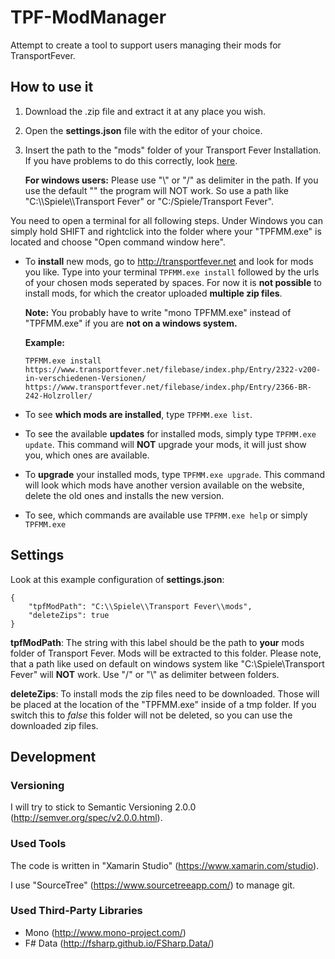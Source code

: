 # TPF-ModManager
Attempt to create a tool to support users managing their mods for TransportFever.

## How to use it
1. Download the .zip file and extract it at any place you wish.
2. Open the **settings.json** file with the editor of your choice.
3. Insert the path to the "mods" folder of your Transport Fever Installation. If you have problems to do this correctly, look [here](#settings).

   **For windows users:**
   Please use "\\\" or "/" as delimiter in the path. If you use the default "\" the program will NOT work.
   So use a path like "C:\\\Spiele\\\Transport Fever" or "C:/Spiele/Transport Fever".

You need to open a terminal for all following steps. Under Windows you can simply hold SHIFT and rightclick into the folder where your "TPFMM.exe" is located and choose "Open command window here".

* To **install** new mods, go to http://transportfever.net and look for mods you like. Type into your terminal `TPFMM.exe install` followed by the urls of your chosen mods seperated by spaces. For now it is **not possible** to install mods, for which the creator uploaded **multiple zip files**.

  **Note:** You probably have to write "mono TPFMM.exe" instead of "TPFMM.exe" if you are **not on a windows system.**

  **Example:**
  ~~~~
  TPFMM.exe install https://www.transportfever.net/filebase/index.php/Entry/2322-v200-in-verschiedenen-Versionen/ https://www.transportfever.net/filebase/index.php/Entry/2366-BR-242-Holzroller/
  ~~~~

* To see **which mods are installed**, type `TPFMM.exe list`.

* To see the available **updates** for installed mods, simply type `TPFMM.exe update`. This command will **NOT** upgrade your mods, it will just show you, which ones are available.

* To **upgrade** your installed mods, type `TPFMM.exe upgrade`. This command will look which mods have another version available on the website, delete the old ones and installs the new version.

* To see, which commands are available use `TPFMM.exe help` or simply `TPFMM.exe`

## <a name="settings"></a> Settings
Look at this example configuration of **settings.json**:
~~~~
{
    "tpfModPath": "C:\\Spiele\\Transport Fever\\mods",
    "deleteZips": true
}
~~~~
**tpfModPath**: The string with this label should be the path to **your** mods folder of Transport Fever. Mods will be extracted to this folder. Please note, that a path like used on default on windows system like "C:\Spiele\Transport Fever" will **NOT** work. Use "/" or "\\" as delimiter between folders.

**deleteZips**: To install mods the zip files need to be downloaded. Those will be placed at the location of the "TPFMM.exe" inside of a tmp folder. If you switch this to *false* this folder will not be deleted, so you can use the downloaded zip files.

## Development
### Versioning
I will try to stick to Semantic Versioning 2.0.0 (http://semver.org/spec/v2.0.0.html).

### Used Tools
The code is written in "Xamarin Studio" (https://www.xamarin.com/studio).

I use "SourceTree" (https://www.sourcetreeapp.com/) to manage git.

### Used Third-Party Libraries
* Mono (http://www.mono-project.com/)
* F# Data (http://fsharp.github.io/FSharp.Data/)

